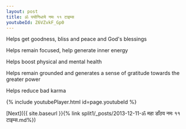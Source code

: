 ```yaml
---
layout: post
title: ॐ पयोनिधाये नमः ११ टाइम्स
youtubeId: Z6VZvkF_Gp0
---
```

 
 
Helps get goodness, bliss and peace and God's blessings
 
Helps remain focused, help generate inner energy 
 
Helps boost physical and mental health 
 
Helps remain grounded and generates a sense of gratitude towards the greater power 
 
Helps reduce bad karma
 
 
 
 


{% include youtubePlayer.html id=page.youtubeId %}
 
[Next]({{ site.baseurl }}{% link  split1/_posts/2013-12-11-ॐ महा डाँठय नमः ११ टाइम्स.md%})
 
